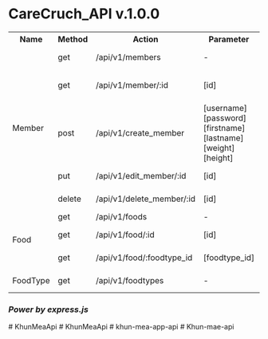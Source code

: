 # CareCruch_API v.1.0.0

<table>
    <tr>
        <th>Name</th>
        <th>Method</th>
        <th>Action</th>
        <th>Parameter</th>
        <th>Detail</th>
    </tr>
    <tr>
        <td rowspan="5">Member</td>
        <td>get</td>
        <td>/api/v1/members</td>
        <td>-</td>
        <td>get all member</td>
    </tr>
    <tr>
        <td>get</td>
        <td>/api/v1/member/:id</td>
        <td>[id]</td>
        <td>get member by id</td>
    </tr>
    <tr>
        <td>post</td>
        <td>/api/v1/create_member</td>
        <td>[username]<br>[password]<br>[firstname]<br>[lastname]<br>[weight]<br>[height]<br></td>
        <td>create member</td>
    </tr>
    <tr>
        <td>put</td>
        <td>/api/v1/edit_member/:id</td>
        <td>[id]</td>
        <td>edit member</td>
    </tr>
    <tr>
        <td>delete</td>
        <td>/api/v1/delete_member/:id</td>
        <td>[id]</td>
        <td>delete member</td>
    </tr>
    <tr>
        <td rowspan="3">Food</td>
        <td>get</td>
        <td>/api/v1/foods</td>
        <td>-</td>
        <td>get all food</td>
    </tr>
    <tr>
        <td>get</td>
        <td>/api/v1/food/:id</td>
        <td>[id]</td>
        <td>get food by id</td>
    </tr>
    <tr>
        <td>get</td>
        <td>/api/v1/food/:foodtype_id</td>
        <td>[foodtype_id]</td>
        <td>get food by foodtype_id</td>
    </tr>
    <tr>
        <td rowspan="1">FoodType</td>
        <td>get</td>
        <td>/api/v1/foodtypes</td>
        <td>-</td>
        <td>get all foodtype</td>
    </tr>
</table>

<h3><i>Power by express.js</i></h3># KhunMeaApi
# KhunMeaApi
# khun-mea-app-api
# Khun-mae-api
